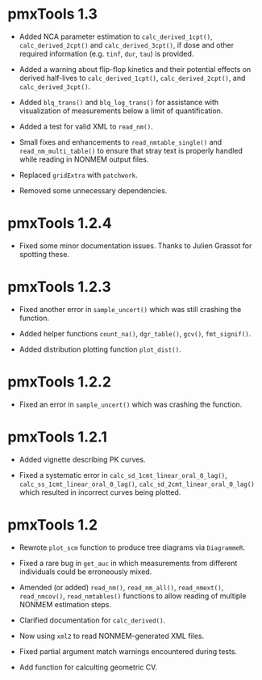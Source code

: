 # pmxTools 1.3

* Added NCA parameter estimation to `calc_derived_1cpt()`, `calc_derived_2cpt()` and `calc_derived_3cpt()`, if dose and other required information (e.g. `tinf`, `dur`, `tau`) is provided.

* Added a warning about flip-flop kinetics and their potential effects on derived half-lives to `calc_derived_1cpt()`, `calc_derived_2cpt()`, and `calc_derived_3cpt()`.

* Added `blq_trans()` and `blq_log_trans()` for assistance with visualization of measurements below a limit of quantification.

* Added a test for valid XML to `read_nm()`.

* Small fixes and enhancements to `read_nmtable_single()` and `read_nm_multi_table()` to ensure that stray text is properly handled while reading in NONMEM output files.

* Replaced `gridExtra` with `patchwork`.

* Removed some unnecessary dependencies.

# pmxTools 1.2.4

* Fixed some minor documentation issues. Thanks to Julien Grassot for spotting these.

# pmxTools 1.2.3

* Fixed another error in `sample_uncert()` which was still crashing the function.

* Added helper functions `count_na()`, `dgr_table()`, `gcv()`, `fmt_signif()`.

* Added distribution plotting function `plot_dist()`. 

# pmxTools 1.2.2

* Fixed an error in `sample_uncert()` which was crashing the function.

# pmxTools 1.2.1

* Added vignette describing PK curves.

* Fixed a systematic error in `calc_sd_1cmt_linear_oral_0_lag()`, `calc_ss_1cmt_linear_oral_0_lag()`, `calc_sd_2cmt_linear_oral_0_lag()` which resulted in incorrect curves being plotted.

# pmxTools 1.2

* Rewrote `plot_scm` function to produce tree diagrams via `DiagrammeR`.

* Fixed a rare bug in `get_auc` in which measurements from different individuals could be erroneously mixed.

* Amended (or added) `read_nm()`, `read_nm_all()`, `read_nmext()`, `read_nmcov()`, `read_nmtables()` functions to allow reading of multiple NONMEM estimation steps.

* Clarified documentation for `calc_derived()`.

* Now using `xml2` to read NONMEM-generated XML files.

* Fixed partial argument match warnings encountered during tests.

* Add function for calculting geometric CV.
